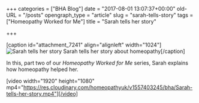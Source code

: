 +++
categories = ["BHA Blog"]
date = "2017-08-01 13:07:37+00:00"
old-URL = "/posts"
opengraph_type = "article"
slug = "sarah-tells-story"
tags = ["Homeopathy Worked for Me"]
title = "Sarah tells her story"

+++

[caption id="attachment_7241" align="alignleft" width="1024"]![Sarah tells her story](https://res.cloudinary.com/homeopathyuk/v1557403245/bha/Part-2-Homeopathy-worked-for-me-Sarah-1024x576.jpg) Sarah tells her story about homeopathy[/caption]

In this, part two of our _Homeopathy Worked for Me_ series, Sarah explains how homeopathy helped her.

[video width="1920" height="1080" mp4="https://res.cloudinary.com/homeopathyuk/v1557403245/bha/Sarah-tells-her-story.mp4"][/video]

